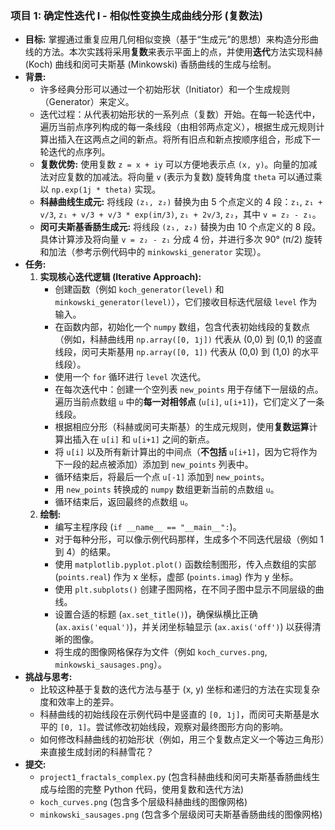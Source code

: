 ### 项目 1: 确定性迭代 I - 相似性变换生成曲线分形 (复数法)

*   **目标:** 掌握通过重复应用几何相似变换（基于“生成元”的思想）来构造分形曲线的方法。本次实践将采用**复数**来表示平面上的点，并使用**迭代**方法实现科赫 (Koch) 曲线和闵可夫斯基 (Minkowski) 香肠曲线的生成与绘制。
*   **背景:**
    *   许多经典分形可以通过一个初始形状（Initiator）和一个生成规则（Generator）来定义。
    *   迭代过程：从代表初始形状的一系列点（复数）开始。在每一轮迭代中，遍历当前点序列构成的每一条线段（由相邻两点定义），根据生成元规则计算出插入在这两点之间的新点。将所有旧点和新点按顺序组合，形成下一轮迭代的点序列。
    *   **复数优势:** 使用复数 `z = x + iy` 可以方便地表示点 `(x, y)`。向量的加减法对应复数的加减法。将向量 `v` (表示为复数) 旋转角度 `theta` 可以通过乘以 `np.exp(1j * theta)` 实现。
    *   **科赫曲线生成元:** 将线段 `(z₁, z₂)` 替换为由 5 个点定义的 4 段：`z₁`, `z₁ + v/3`, `z₁ + v/3 + v/3 * exp(iπ/3)`, `z₁ + 2v/3`, `z₂`，其中 `v = z₂ - z₁`。
    *   **闵可夫斯基香肠生成元:** 将线段 `(z₁, z₂)` 替换为由 10 个点定义的 8 段。具体计算涉及将向量 `v = z₂ - z₁` 分成 4 份，并进行多次 90° (π/2) 旋转和加法（参考示例代码中的 `minkowski_generator` 实现）。
*   **任务:**
    1.  **实现核心迭代逻辑 (Iterative Approach):**
        *   创建函数（例如 `koch_generator(level)` 和 `minkowski_generator(level)`），它们接收目标迭代层级 `level` 作为输入。
        *   在函数内部，初始化一个 `numpy` 数组，包含代表初始线段的复数点（例如，科赫曲线用 `np.array([0, 1j])` 代表从 (0,0) 到 (0,1) 的竖直线段，闵可夫斯基用 `np.array([0, 1])` 代表从 (0,0) 到 (1,0) 的水平线段）。
        *   使用一个 `for` 循环进行 `level` 次迭代。
        *   在每次迭代中：创建一个空列表 `new_points` 用于存储下一层级的点。遍历当前点数组 `u` 中的**每一对相邻点** (`u[i]`, `u[i+1]`)，它们定义了一条线段。
        *   根据相应分形（科赫或闵可夫斯基）的生成元规则，使用**复数运算**计算出插入在 `u[i]` 和 `u[i+1]` 之间的新点。
        *   将 `u[i]` 以及所有新计算出的中间点（**不包括** `u[i+1]`，因为它将作为下一段的起点被添加）添加到 `new_points` 列表中。
        *   循环结束后，将最后一个点 `u[-1]` 添加到 `new_points`。
        *   用 `new_points` 转换成的 `numpy` 数组更新当前的点数组 `u`。
        *   循环结束后，返回最终的点数组 `u`。
    2.  **绘制:**
        *   编写主程序段 (`if __name__ == "__main__":`)。
        *   对于每种分形，可以像示例代码那样，生成多个不同迭代层级（例如 1 到 4）的结果。
        *   使用 `matplotlib.pyplot.plot()` 函数绘制图形，传入点数组的实部 (`points.real`) 作为 x 坐标，虚部 (`points.imag`) 作为 y 坐标。
        *   使用 `plt.subplots()` 创建子图网格，在不同子图中显示不同层级的曲线。
        *   设置合适的标题 (`ax.set_title()`)，确保纵横比正确 (`ax.axis('equal')`)，并关闭坐标轴显示 (`ax.axis('off')`) 以获得清晰的图像。
        *   将生成的图像网格保存为文件（例如 `koch_curves.png`, `minkowski_sausages.png`）。
*   **挑战与思考:**
    *   比较这种基于复数的迭代方法与基于 (x, y) 坐标和递归的方法在实现复杂度和效率上的差异。
    *   科赫曲线的初始线段在示例代码中是竖直的 `[0, 1j]`，而闵可夫斯基是水平的 `[0, 1]`。尝试修改初始线段，观察对最终图形方向的影响。
    *   如何修改科赫曲线的初始形状（例如，用三个复数点定义一个等边三角形）来直接生成封闭的科赫雪花？
*   **提交:**
    *   `project1_fractals_complex.py` (包含科赫曲线和闵可夫斯基香肠曲线生成与绘图的完整 Python 代码，使用复数和迭代方法)
    *   `koch_curves.png` (包含多个层级科赫曲线的图像网格)
    *   `minkowski_sausages.png` (包含多个层级闵可夫斯基香肠曲线的图像网格)
